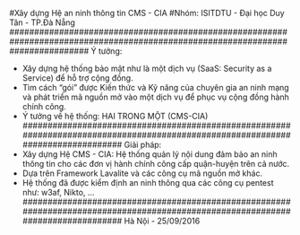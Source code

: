 #Xây dựng Hệ an ninh thông tin CMS - CIA
#Nhóm: ISITDTU - Đại học Duy Tân - TP.Đà Nẵng
################################################################################################################################
Ý tưởng:
- Xây dựng hệ thống bảo mật như là một dịch vụ (SaaS: Security as a Service) để hỗ trợ cộng đồng.
- Tìm cách “gói” được Kiến thức và Kỹ năng của chuyên gia an ninh mạng và phát triển mã nguồn mở vào một dịch vụ để phục vụ cộng đồng hành chính công.
- Ý tưởng về hệ thống: HAI TRONG MỘT (CMS-CIA)
################################################################################################################################
Giải pháp:
- Xây dựng Hệ CMS - CIA: Hệ thống quản lý nội dung đảm bảo an ninh thông tin cho các đơn vị hành chính công cấp quận-huyện trên cả nước.
- Dựa trên Framework Lavalite và các công cụ mã nguồn mở khác.
- Hệ thống đã được kiểm định an ninh thông qua các công cụ pentest như: w3af, Nikto, ...
################################################################################################################################
Hà Nội - 25/09/2016
